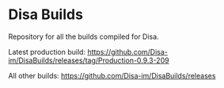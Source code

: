 # Disa Builds

Repository for all the builds compiled for Disa.

Latest production build: https://github.com/Disa-im/DisaBuilds/releases/tag/Production-0.9.3-209

All other builds: https://github.com/Disa-im/DisaBuilds/releases
